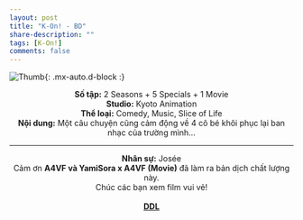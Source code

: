 ```yaml
---
layout: post
title: "K-On! - BD"
share-description: ""
tags: [K-On!]
comments: false
---
```


![Thumb](https://tpn-team.github.io/assets/img/K-ON!_thumb.jpg){: .mx-auto.d-block :}
<center>
<b>Số tập:</b> 2 Seasons + 5 Specials + 1 Movie<br>
<b>Studio:</b> Kyoto Animation <br>
<b>Thể loại:</b> Comedy, Music, Slice of Life <br>
<b>Nội dung:</b> Một câu chuyện cũng cảm động về 4 cô bé khôi phục lại ban nhạc của trường mình…
 <br>

<hr>

<b>Nhân sự:</b> Josée <br>
Cảm ơn <b>A4VF và YamiSora x A4VF (Movie)</b> đã làm ra bản dịch chất lượng này. <br>
Chúc các bạn xem film vui vẻ!<br><br>
<b><a href="https://github.com/TPN-Team/TPN-Team-DDL/blob/master/K-On!.md">DDL</a></b> <br>
</center>
<!-- excerpt-end -->